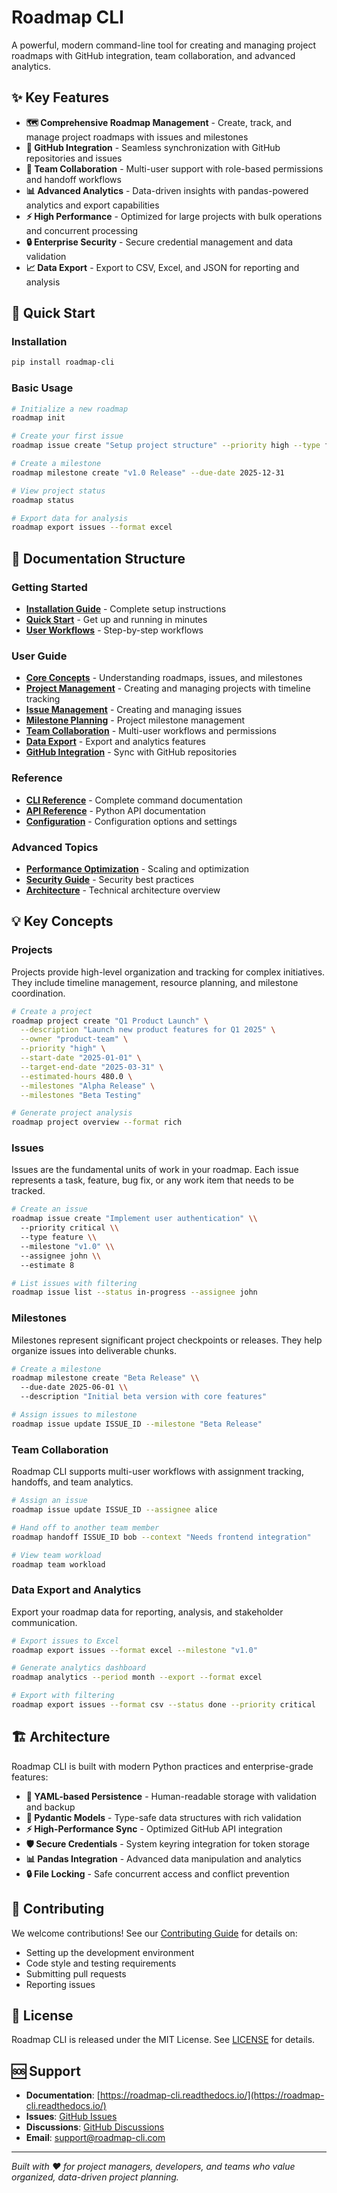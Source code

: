 # Roadmap CLI

A powerful, modern command-line tool for creating and managing project roadmaps with GitHub integration, team collaboration, and advanced analytics.

## ✨ Key Features

- **🗺️ Comprehensive Roadmap Management** - Create, track, and manage project roadmaps with issues and milestones
- **🔄 GitHub Integration** - Seamless synchronization with GitHub repositories and issues
- **👥 Team Collaboration** - Multi-user support with role-based permissions and handoff workflows
- **📊 Advanced Analytics** - Data-driven insights with pandas-powered analytics and export capabilities
- **⚡ High Performance** - Optimized for large projects with bulk operations and concurrent processing
- **🔒 Enterprise Security** - Secure credential management and data validation
- **📈 Data Export** - Export to CSV, Excel, and JSON for reporting and analysis

## 🚀 Quick Start

### Installation

```bash
pip install roadmap-cli
```

### Basic Usage

```bash
# Initialize a new roadmap
roadmap init

# Create your first issue
roadmap issue create "Setup project structure" --priority high --type feature

# Create a milestone
roadmap milestone create "v1.0 Release" --due-date 2025-12-31

# View project status
roadmap status

# Export data for analysis
roadmap export issues --format excel
```

## 📖 Documentation Structure

### Getting Started
- **[Installation Guide](INSTALLATION.md)** - Complete setup instructions
- **[Quick Start](quickstart.md)** - Get up and running in minutes
- **[User Workflows](USER_WORKFLOWS.md)** - Step-by-step workflows

### User Guide
- **[Core Concepts](user-guide/concepts.md)** - Understanding roadmaps, issues, and milestones
- **[Project Management](PROJECT_MANAGEMENT.md)** - Creating and managing projects with timeline tracking
- **[Issue Management](user-guide/issues.md)** - Creating and managing issues
- **[Milestone Planning](user-guide/milestones.md)** - Project milestone management
- **[Team Collaboration](user-guide/team.md)** - Multi-user workflows and permissions
- **[Data Export](user-guide/export.md)** - Export and analytics features
- **[GitHub Integration](user-guide/github.md)** - Sync with GitHub repositories

### Reference
- **[CLI Reference](CLI_REFERENCE.md)** - Complete command documentation
- **[API Reference](api/index.md)** - Python API documentation
- **[Configuration](configuration.md)** - Configuration options and settings

### Advanced Topics
- **[Performance Optimization](PERFORMANCE_OPTIMIZATION.md)** - Scaling and optimization
- **[Security Guide](SECURITY.md)** - Security best practices
- **[Architecture](architecture.md)** - Technical architecture overview

## 💡 Key Concepts

### Projects
Projects provide high-level organization and tracking for complex initiatives. They include timeline management, resource planning, and milestone coordination.

```bash
# Create a project
roadmap project create "Q1 Product Launch" \
  --description "Launch new product features for Q1 2025" \
  --owner "product-team" \
  --priority "high" \
  --start-date "2025-01-01" \
  --target-end-date "2025-03-31" \
  --estimated-hours 480.0 \
  --milestones "Alpha Release" \
  --milestones "Beta Testing"

# Generate project analysis
roadmap project overview --format rich
```

### Issues
Issues are the fundamental units of work in your roadmap. Each issue represents a task, feature, bug fix, or any work item that needs to be tracked.

```bash
# Create an issue
roadmap issue create "Implement user authentication" \\
  --priority critical \\
  --type feature \\
  --milestone "v1.0" \\
  --assignee john \\
  --estimate 8

# List issues with filtering
roadmap issue list --status in-progress --assignee john
```

### Milestones
Milestones represent significant project checkpoints or releases. They help organize issues into deliverable chunks.

```bash
# Create a milestone
roadmap milestone create "Beta Release" \\
  --due-date 2025-06-01 \\
  --description "Initial beta version with core features"

# Assign issues to milestone
roadmap issue update ISSUE_ID --milestone "Beta Release"
```

### Team Collaboration
Roadmap CLI supports multi-user workflows with assignment tracking, handoffs, and team analytics.

```bash
# Assign an issue
roadmap issue update ISSUE_ID --assignee alice

# Hand off to another team member
roadmap handoff ISSUE_ID bob --context "Needs frontend integration"

# View team workload
roadmap team workload
```

### Data Export and Analytics
Export your roadmap data for reporting, analysis, and stakeholder communication.

```bash
# Export issues to Excel
roadmap export issues --format excel --milestone "v1.0"

# Generate analytics dashboard
roadmap analytics --period month --export --format excel

# Export with filtering
roadmap export issues --format csv --status done --priority critical
```

## 🏗️ Architecture

Roadmap CLI is built with modern Python practices and enterprise-grade features:

- **📝 YAML-based Persistence** - Human-readable storage with validation and backup
- **🔧 Pydantic Models** - Type-safe data structures with rich validation
- **⚡ High-Performance Sync** - Optimized GitHub API integration
- **🛡️ Secure Credentials** - System keyring integration for token storage
- **📊 Pandas Integration** - Advanced data manipulation and analytics
- **🔒 File Locking** - Safe concurrent access and conflict prevention

## 🤝 Contributing

We welcome contributions! See our [Contributing Guide](contributing.md) for details on:

- Setting up the development environment
- Code style and testing requirements
- Submitting pull requests
- Reporting issues

## 📄 License

Roadmap CLI is released under the MIT License. See [LICENSE](license.md) for details.

## 🆘 Support

- **Documentation**: [https://roadmap-cli.readthedocs.io/](https://roadmap-cli.readthedocs.io/)
- **Issues**: [GitHub Issues](https://github.com/roadmap-cli/roadmap/issues)
- **Discussions**: [GitHub Discussions](https://github.com/roadmap-cli/roadmap/discussions)
- **Email**: support@roadmap-cli.com

---

*Built with ❤️ for project managers, developers, and teams who value organized, data-driven project planning.*